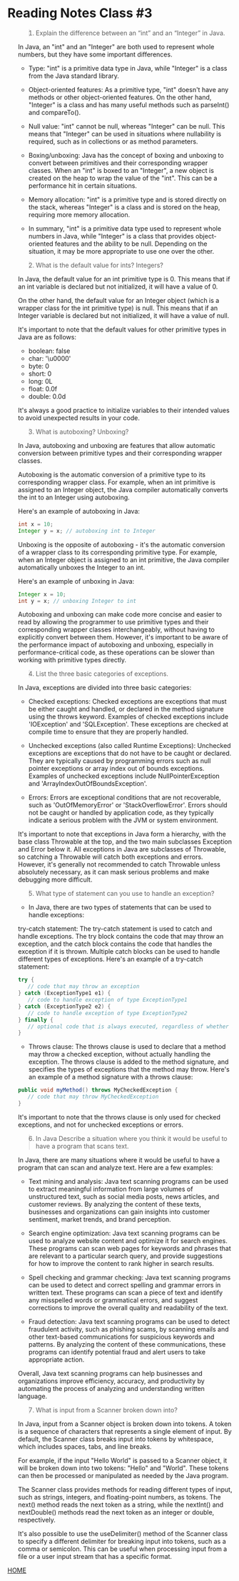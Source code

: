 # Reading Notes Class #3

<ol>

><li>Explain the difference between an “int” and an “Integer” in Java.
  In Java, an "int" and an "Integer" are both used to represent whole numbers, but they have some important differences.

* Type:
"int" is a primitive data type in Java, while "Integer" is a class from the Java standard library.

* Object-oriented features:
As a primitive type, "int" doesn't have any methods or other object-oriented features. On the other hand, "Integer" is a class and has many useful methods such as parseInt() and compareTo().

* Null value:
"int" cannot be null, whereas "Integer" can be null. This means that "Integer" can be used in situations where nullability is required, such as in collections or as method parameters.

* Boxing/unboxing:
Java has the concept of boxing and unboxing to convert between primitives and their corresponding wrapper classes. When an "int" is boxed to an "Integer", a new object is created on the heap to wrap the value of the "int". This can be a performance hit in certain situations.

* Memory allocation:
"int" is a primitive type and is stored directly on the stack, whereas "Integer" is a class and is stored on the heap, requiring more memory allocation.

* In summary, "int" is a primitive data type used to represent whole numbers in Java, while "Integer" is a class that provides object-oriented features and the ability to be null. Depending on the situation, it may be more appropriate to use one over the other.

</li>

><li> What is the default value for ints? Integers?
In Java, the default value for an int primitive type is 0. This means that if an int variable is declared but not initialized, it will have a value of 0.

On the other hand, the default value for an Integer object (which is a wrapper class for the int primitive type) is null. This means that if an Integer variable is declared but not initialized, it will have a value of null.

It's important to note that the default values for other primitive types in Java are as follows:

* boolean: false
* char: '\u0000'
* byte: 0
* short: 0
* long: 0L
* float: 0.0f
* double: 0.0d

It's always a good practice to initialize variables to their intended values to avoid unexpected results in your code.

</li>

><li> What is autoboxing? Unboxing?
In Java, autoboxing and unboxing are features that allow automatic conversion between primitive types and their corresponding wrapper classes.

Autoboxing is the automatic conversion of a primitive type to its corresponding wrapper class. For example, when an int primitive is assigned to an Integer object, the Java compiler automatically converts the int to an Integer using autoboxing.

Here's an example of autoboxing in Java:

```java
int x = 10;
Integer y = x; // autoboxing int to Integer
```
Unboxing is the opposite of autoboxing - it's the automatic conversion of a wrapper class to its corresponding primitive type. For example, when an Integer object is assigned to an int primitive, the Java compiler automatically unboxes the Integer to an int.

Here's an example of unboxing in Java:

```java
Integer x = 10;
int y = x; // unboxing Integer to int
```
Autoboxing and unboxing can make code more concise and easier to read by allowing the programmer to use primitive types and their corresponding wrapper classes interchangeably, without having to explicitly convert between them. However, it's important to be aware of the performance impact of autoboxing and unboxing, especially in performance-critical code, as these operations can be slower than working with primitive types directly.

</li>

><li> List the three basic categories of exceptions.
In Java, exceptions are divided into three basic categories:

* Checked exceptions:
Checked exceptions are exceptions that must be either caught and handled, or declared in the method signature using the throws keyword. Examples of checked exceptions include 'IOException' and 'SQLException'. These exceptions are checked at compile time to ensure that they are properly handled.

* Unchecked exceptions (also called Runtime Exceptions):
Unchecked exceptions are exceptions that do not have to be caught or declared. They are typically caused by programming errors such as null pointer exceptions or array index out of bounds exceptions. Examples of unchecked exceptions include NullPointerException and 'ArrayIndexOutOfBoundsException'.

* Errors:
Errors are exceptional conditions that are not recoverable, such as 'OutOfMemoryError' or 'StackOverflowError'. Errors should not be caught or handled by application code, as they typically indicate a serious problem with the JVM or system environment.

It's important to note that exceptions in Java form a hierarchy, with the base class Throwable at the top, and the two main subclasses Exception and Error below it. All exceptions in Java are subclasses of Throwable, so catching a Throwable will catch both exceptions and errors. However, it's generally not recommended to catch Throwable unless absolutely necessary, as it can mask serious problems and make debugging more difficult.

</li>

><li> What type of statement can you use to handle an exception?
* In Java, there are two types of statements that can be used to handle exceptions:

try-catch statement:
The try-catch statement is used to catch and handle exceptions. The try block contains the code that may throw an exception, and the catch block contains the code that handles the exception if it is thrown. Multiple catch blocks can be used to handle different types of exceptions. Here's an example of a try-catch statement:

```java
try {
   // code that may throw an exception
} catch (ExceptionType1 e1) {
   // code to handle exception of type ExceptionType1
} catch (ExceptionType2 e2) {
   // code to handle exception of type ExceptionType2
} finally {
   // optional code that is always executed, regardless of whether an exception was thrown or caught
}
```

* Throws clause:
The throws clause is used to declare that a method may throw a checked exception, without actually handling the exception. The throws clause is added to the method signature, and specifies the types of exceptions that the method may throw. Here's an example of a method signature with a throws clause:

```java
public void myMethod() throws MyCheckedException {
   // code that may throw MyCheckedException
}
```
It's important to note that the throws clause is only used for checked exceptions, and not for unchecked exceptions or errors.
</li>

><li> In Java Describe a situation where you think it would be useful to have a program that scans text.
In Java, there are many situations where it would be useful to have a program that can scan and analyze text. Here are a few examples:

* Text mining and analysis:
Java text scanning programs can be used to extract meaningful information from large volumes of unstructured text, such as social media posts, news articles, and customer reviews. By analyzing the content of these texts, businesses and organizations can gain insights into customer sentiment, market trends, and brand perception.

* Search engine optimization:
Java text scanning programs can be used to analyze website content and optimize it for search engines. These programs can scan web pages for keywords and phrases that are relevant to a particular search query, and provide suggestions for how to improve the content to rank higher in search results.

* Spell checking and grammar checking:
Java text scanning programs can be used to detect and correct spelling and grammar errors in written text. These programs can scan a piece of text and identify any misspelled words or grammatical errors, and suggest corrections to improve the overall quality and readability of the text.

* Fraud detection:
Java text scanning programs can be used to detect fraudulent activity, such as phishing scams, by scanning emails and other text-based communications for suspicious keywords and patterns. By analyzing the content of these communications, these programs can identify potential fraud and alert users to take appropriate action.

Overall, Java text scanning programs can help businesses and organizations improve efficiency, accuracy, and productivity by automating the process of analyzing and understanding written language.
</li>

><li> What is input from a Scanner broken down into?
In Java, input from a Scanner object is broken down into tokens. A token is a sequence of characters that represents a single element of input. By default, the Scanner class breaks input into tokens by whitespace, which includes spaces, tabs, and line breaks.

For example, if the input "Hello World" is passed to a Scanner object, it will be broken down into two tokens: "Hello" and "World". These tokens can then be processed or manipulated as needed by the Java program.

The Scanner class provides methods for reading different types of input, such as strings, integers, and floating-point numbers, as tokens. The next() method reads the next token as a string, while the nextInt() and nextDouble() methods read the next token as an integer or double, respectively.

It's also possible to use the useDelimiter() method of the Scanner class to specify a different delimiter for breaking input into tokens, such as a comma or semicolon. This can be useful when processing input from a file or a user input stream that has a specific format.

</li>




</ol>

[HOME](../README.md)
